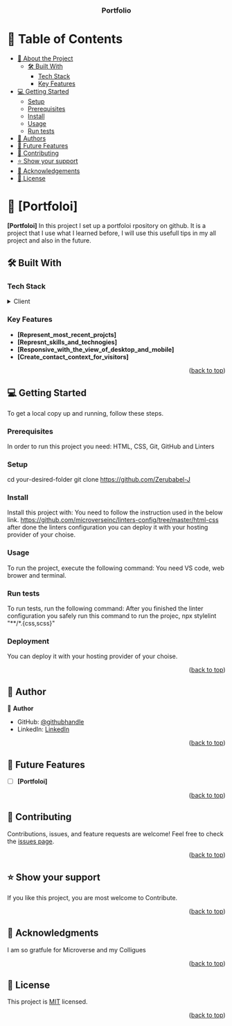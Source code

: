 <a name="readme-top"></a>

<div align="center">
  <h3><b> Portfolio </b></h3>
</div>

# 📗 Table of Contents

- [📖 About the Project](#about-project)
  - [🛠 Built With](#built-with)
    - [Tech Stack](#tech-stack)
    - [Key Features](#key-features)
- [💻 Getting Started](#getting-started)
  - [Setup](#setup)
  - [Prerequisites](#prerequisites)
  - [Install](#install)
  - [Usage](#usage)
  - [Run tests](#run-tests)
- [👥 Authors](#authors)
- [🔭 Future Features](#future-features)
- [🤝 Contributing](#contributing)
- [⭐️ Show your support](#support)
- [🙏 Acknowledgements](#acknowledgements)
- [📝 License](#license)

<!-- PROJECT DESCRIPTION -->

# 📖 [Portfoloi] <a name="about-project"></a>

**[Portfoloi]** In this project I set up a portfoloi rpository on github. It is a project that I use what I learned before, I will use this usefull tips in my all project and also in the future.

## 🛠 Built With <a name="built-with"></a>

### Tech Stack <a name="tech-stack"></a>

<details>
  <summary>Client</summary>
  <ul>
    <li>HTML</li>
    <li>CSS</li>
    <li>Git Hub & Git</li>
  </ul>
</details>


<!-- Features -->

### Key Features <a name="key-features"></a>
- **[Represent_most_recent_projcts]** 
- **[Represnt_skills_and_technogies]** 
- **[Responsive_with_the_view_of_desktop_and_mobile]** 
- **[Create_contact_context_for_visitors]** 


<p align="right">(<a href="#readme-top">back to top</a>)</p>

<!-- LIVE DEMO -->


<!-- GETTING STARTED -->

## 💻 Getting Started <a name="getting-started"></a>


To get a local copy up and running, follow these steps.

### Prerequisites

In order to run this project you need:
HTML, CSS, Git, GitHub and Linters



### Setup
cd your-desired-folder
git clone https://github.com/Zerubabel-J



### Install
Install this project with:  You need to follow the instruction used in the below link.
https://github.com/microverseinc/linters-config/tree/master/html-css
after done the linters configuration you can deploy it with your hosting provider of your choise.


### Usage
To run the project, execute the following command: You need VS code, web brower and  terminal.


### Run tests
To run tests, run the following command:    After you finished the linter configuration you safely run this command to  run the projec,     npx stylelint "**/*.{css,scss}"


### Deployment
You can deploy it with your hosting provider of your choise.


<p align="right">(<a href="#readme-top">back to top</a>)</p>

<!-- AUTHORS -->

## 👥 Author <a name="author"> </a>  

👤 **Author**

- GitHub: [@githubhandle](https://github.com/Zerubabel-J) 
- LinkedIn: [LinkedIn](https://www.linkedin.com/in/zerubabel-jember-323785249/)


<p align="right">(<a href="#readme-top">back to top</a>)</p>

<!-- FUTURE FEATURES -->

## 🔭 Future Features <a name="future-features"></a>

- [ ] **[Portfoloi]**


<p align="right">(<a href="#readme-top">back to top</a>)</p>

<!-- CONTRIBUTING -->

## 🤝 Contributing <a name="contributing"></a>
Contributions, issues, and feature requests are welcome!
Feel free to check the [issues page](../../issues/).

<p align="right">(<a href="#readme-top">back to top</a>)</p>



## ⭐️ Show your support <a name="support"></a>
If you like this project, you are most welcome to Contribute.

<p align="right">(<a href="#readme-top">back to top</a>)</p>


<!-- Acknowledgments -->
## 🙏 Acknowledgments <a name="acknowledgements"></a>
I am so gratfule for Microverse and my Colligues 

<p align="right">(<a href="#readme-top">back to top</a>)</p>


<!-- LICENSE -->
## 📝 License <a name="license"></a>
This project is [MIT](./LICENSE) licensed. 

<p align="right">(<a href="#readme-top">back to top</a>)</p>